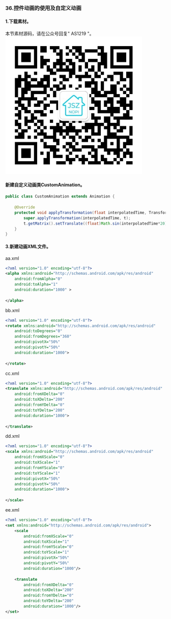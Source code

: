 ### 36.控件动画的使用及自定义动画
#### 1.下载素材。
本节素材源码，请在公众号回复" AS1219 "。
![title](https://raw.githubusercontent.com/JSZNopi/JSZImage/master/gitnote/2019/10/30/WXCODE-1572446034519.jpeg)

#### 新建自定义动画类CustomAnimation。
```java
public class CustomAnimation extends Animation {

    @Override
    protected void applyTransformation(float interpolatedTime, Transformation t) {
        super.applyTransformation(interpolatedTime, t);
        t.getMatrix().setTranslate((float)Math.sin(interpolatedTime*20)*50,0);
    }
}
```

#### 3.新建动画XML文件。
aa.xml
```xml
<?xml version="1.0" encoding="utf-8"?>
<alpha xmlns:android="http://schemas.android.com/apk/res/android"
    android:fromAlpha="0"
    android:toAlpha="1"
    android:duration="1000" >

</alpha>
```
bb.xml
```xml
<?xml version="1.0" encoding="utf-8"?>
<rotate xmlns:android="http://schemas.android.com/apk/res/android"
    android:toDegrees="0"
    android:fromDegrees="360"
    android:pivotX="50%"
    android:pivotY="50%"
    android:duration="1000">

</rotate>
```
cc.xml
```xml
<?xml version="1.0" encoding="utf-8"?>
<translate xmlns:android="http://schemas.android.com/apk/res/android"
    android:fromXDelta="0"
    android:toXDelta="200"
    android:fromYDelta="0"
    android:toYDelta="200"
    android:duration="1000">

</translate>
```
dd.xml
```xml
<?xml version="1.0" encoding="utf-8"?>
<scale xmlns:android="http://schemas.android.com/apk/res/android"
    android:fromXScale="0"
    android:toXScale="1"
    android:fromYScale="0"
    android:toYScale="1"
    android:pivotX="50%"
    android:pivotY="50%"
    android:duration="1000">

</scale>
```
ee.xml
```xml
<?xml version="1.0" encoding="utf-8"?>
<set xmlns:android="http://schemas.android.com/apk/res/android">
    <scale
        android:fromXScale="0"
        android:toXScale="1"
        android:fromYScale="0"
        android:toYScale="1"
        android:pivotX="50%"
        android:pivotY="50%"
        android:duration="1000"/>

    <translate
        android:fromXDelta="0"
        android:toXDelta="200"
        android:fromYDelta="0"
        android:toYDelta="200"
        android:duration="1000"/>
</set>
```
#### 